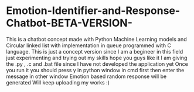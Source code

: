# Emotion-Identifier-and-Response-Chatbot-BETA-VERSION-
This is a chatbot concept made with Python Machine Learning models and Circular linked list with implementation in queue programmed with C language. This is just a concept version since I am a begineer in this field just experimenting and trying out my skills hope you guys like it
I am giving the .py , .c and .bat file since I have not developed the application yet 
Once you run it you should press y in python window in cmd first then enter the message in other window
Emotion based random response will be generated
Will keep uploading my works :)
